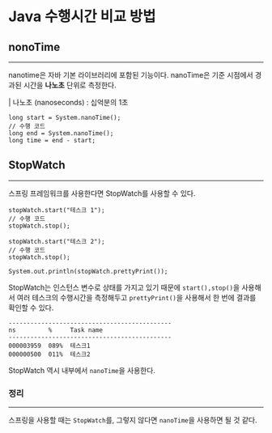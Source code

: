 # Java 수행시간 비교 방법

## nonoTime
---
nanotime은 자바 기본 라이브러리에 포함된 기능이다. nanoTime은 기준 시점에서 경과된 시간을 **나노초** 단위로 측정한다. 

| 나노초 (nanoseconds) : 십억분의 1초

```
long start = System.nanoTime();
// 수행 코드
long end = System.nanoTime();
long time = end - start;
```

## StopWatch
---
스프링 프레임워크를 사용한다면 StopWatch를 사용할 수 있다. 

```
stopWatch.start("테스크 1");
// 수행 코드
stopWatch.stop();

stopWatch.start("테스크 2");
// 수행 코드
stopWatch.stop();

System.out.println(stopWatch.prettyPrint());
```

StopWatch는 인스턴스 변수로 상태를 가지고 있기 때문에 `start(),stop()`을 사용해서 여러 테스크의 수행시간을 측정해두고 `prettyPrint()`을 사용해서 한 번에 결과를 확인할 수 있다. 

```
---------------------------------------------
ns         %     Task name
---------------------------------------------
000003959  089%  테스크1
000000500  011%  테스크2
```

StopWatch 역시 내부에서 `nanoTime`을 사용한다.

### 정리
---
스프링을 사용할 때는 `StopWatch`를, 그렇지 않다면 `nanoTime`을 사용하면 될 것 같다.